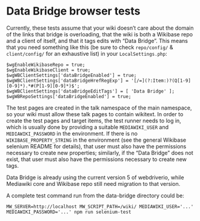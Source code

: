 # Data Bridge browser tests

Currently, these tests assume that your wiki doesn’t care about the domain of the links that bridge is overloading,
that the wiki is both a Wikibase repo and a client of itself,
and that it tags edits with “Data Bridge”.
This means that you need something like this (be sure to check `repo/config/` & `client/config/` for an exhaustive list) in your `LocalSettings.php`:

    $wgEnableWikibaseRepo = true;
    $wgEnableWikibaseClient = true;
    $wgWBClientSettings['dataBridgeEnabled'] = true;
    $wgWBClientSettings['dataBridgeHrefRegExp'] = '[/=](?:Item:)?(Q[1-9][0-9]*).*#(P[1-9][0-9]*)$';
    $wgWBClientSettings['dataBridgeEditTags'] = [ 'Data Bridge' ];
    $wgWBRepoSettings['dataBridgeEnabled'] = true;

The test pages are created in the talk namespace of the main namespace,
so your wiki must allow these talk pages to contain wikitext.
In order to create the test pages and target items,
the test runner needs to log in,
which is usually done by providing a suitable `MEDIAWIKI_USER` and `MEDIAWIKI_PASSWORD` in the environment.
If there is no `WIKIBASE_PROPERTY_STRING` in the environment
(see the general Wikibase selenium README for details),
that user must also have the permissions necessary to create new properties;
similarly, if the “Data Bridge” does not exist,
that user must also have the permissions necessary to create new tags.

Data Bridge is already using the current version 5 of webdriverio,
while Mediawiki core and Wikibase repo still need migration to that version.

A complete test command run from the data-bridge directory could be:

    MW_SERVER=http://localhost MW_SCRIPT_PATH=/wiki/ MEDIAWIKI_USER='...' MEDIAWIKI_PASSWORD='...' npm run selenium-test
